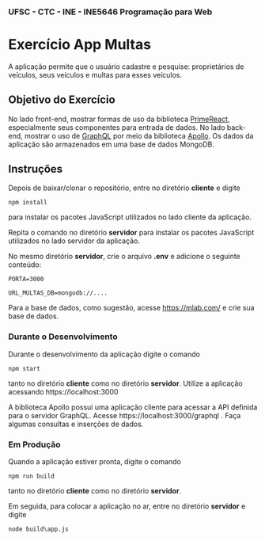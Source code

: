 ### UFSC - CTC - INE - INE5646 Programação para Web

# Exercício App Multas
A aplicação permite que o usuário cadastre e pesquise: proprietários de veículos, seus veículos e multas para esses veículos.

## Objetivo do Exercício
No lado front-end, mostrar formas de uso da biblioteca [PrimeReact](https://www.primefaces.org/primereact/#/), especialmente seus componentes para entrada de dados. No lado back-end, mostrar o uso de [GraphQL](https://graphql.org/) por meio da biblioteca [Apollo](https://www.apollographql.com/). Os dados da aplicação são armazenados em uma base de dados MongoDB.

## Instruções
Depois de baixar/clonar o repositório, entre no diretório **cliente** e digite

`npm install`

para instalar os pacotes JavaScript utilizados no lado cliente da aplicação.

Repita o comando no diretório **servidor** para instalar os pacotes JavaScript utilizados no lado servidor da aplicação.

No mesmo diretório **servidor**, crie o arquivo **.env** e adicione o seguinte conteúdo:

```
PORTA=3000

URL_MULTAS_DB=mongodb://....
```
Para a base de dados, como sugestão, acesse https://mlab.com/  e crie sua base de dados.

### Durante o Desenvolvimento
Durante o desenvolvimento da aplicação digite o comando

`npm start`

tanto no diretório **cliente** como no diretório **servidor**. Utilize a aplicação acessando https://localhost:3000

A biblioteca Apollo possui uma aplicação cliente para acessar a API definida para o servidor GraphQL. Acesse https://localhost:3000/graphql . Faça algumas consultas e inserções de dados.

### Em Produção
Quando a aplicação estiver pronta, digite o comando

`npm run build`

tanto no diretório **cliente** como no diretório **servidor**.

Em seguida, para colocar a aplicação no ar, entre no diretório **servidor** e digite

`node build\app.js`



